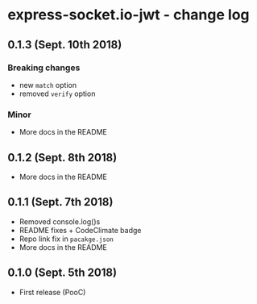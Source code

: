 # express-socket.io-jwt - change log

## 0.1.3 (Sept. 10th 2018)

### Breaking changes

* new `match` option
* removed `verify` option

### Minor

* More docs in the README

## 0.1.2 (Sept. 8th 2018)

* More docs in the README

## 0.1.1 (Sept. 7th 2018)

* Removed console.log()s
* README fixes + CodeClimate badge
* Repo link fix in `pacakge.json`
* More docs in the README

## 0.1.0 (Sept. 5th 2018)

* First release (PooC)

